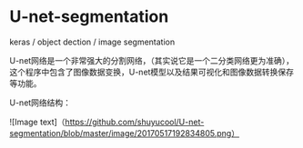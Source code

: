# U-net-segmentation
keras / object dection / image segmentation

U-net网络是一个非常强大的分割网络，（其实说它是一个二分类网络更为准确），这个程序中包含了图像数据变换，U-net模型以及结果可视化和图像数据转换保存等功能。

U-net网络结构：

![Image text]（https://github.com/shuyucool/U-net-segmentation/blob/master/image/20170517192834805.png）
